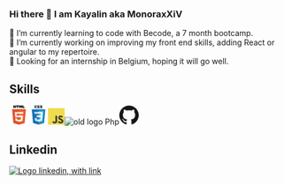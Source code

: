 ### Hi there 👋 I am Kayalin aka MonoraxXiV

<!--
**MonoraxXiV/MonoraxXiV** is a ✨ _special_ ✨ repository because its `README.md` (this file) appears on your GitHub profile.

Here are some ideas to get you started:

- 🔭 I’m currently working on ...
- 🌱 I’m currently learning ...
- 👯 I’m looking to collaborate on ...
- 🤔 I’m looking for help with ...
- 💬 Ask me about ...
- 📫 How to reach me: ...
- 😄 Pronouns: ...
- ⚡ Fun fact: ...
-->

 🌱 I’m currently learning to code with Becode, a 7 month bootcamp.  
  🔭 I’m currently working on improving my front end skills, adding React or angular to my repertoire.  
  :office: Looking for an internship in Belgium, hoping it will go well.
  
  ## Skills  
<img src="https://raw.githubusercontent.com/github/explore/80688e429a7d4ef2fca1e82350fe8e3517d3494d/topics/html/html.png" alt="Logo HTML"  width="35"><img src="https://raw.githubusercontent.com/github/explore/80688e429a7d4ef2fca1e82350fe8e3517d3494d/topics/css/css.png" alt="symbol CSS"  width="35"><img src="https://raw.githubusercontent.com/github/explore/80688e429a7d4ef2fca1e82350fe8e3517d3494d/topics/javascript/javascript.png" alt="logo JavaScript" width="30"><img src="https://camo.githubusercontent.com/50fa7b8622a4da2f72e63ea33c4f5d4852fd8601e00e298285ca38033cf9fe2c/68747470733a2f2f75706c6f61642e77696b696d656469612e6f72672f77696b6970656469612f636f6d6d6f6e732f322f32372f5048502d6c6f676f2e737667" alt="old logo Php" width="55"><img src="https://raw.githubusercontent.com/github/explore/78df643247d429f6cc873026c0622819ad797942/topics/github/github.png" width=35>

## Linkedin

 <a href="https://www.linkedin.com/in/kayalin-van-kogelenberg/" target="_blank"><img alt="Logo linkedin, with link" src="https://image.flaticon.com/icons/png/512/9/9942.png" width="40">
